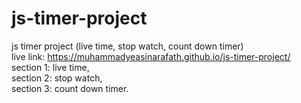 # js-timer-project
js timer project (live time, stop watch, count down timer)
<br>
live link: https://muhammadyeasinarafath.github.io/js-timer-project/
<br>
section 1: live time,
<br>
section 2: stop watch,
<br>
section 3: count down timer.
